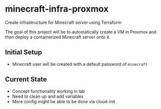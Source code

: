 # minecraft-infra-proxmox
Create infrastructure for Minecraft server using Terraform

The goal of this project will be to automatically create a VM in Proxmox and then deploy a containerized Minecraft server onto it. 

## Initial Setup

- Minecraft user will be created with a default password of `minecraft`

## Current State

- Concept functionality working in lab
- Need to clean up and add variables
- More config might be able to be done via cloud-init
